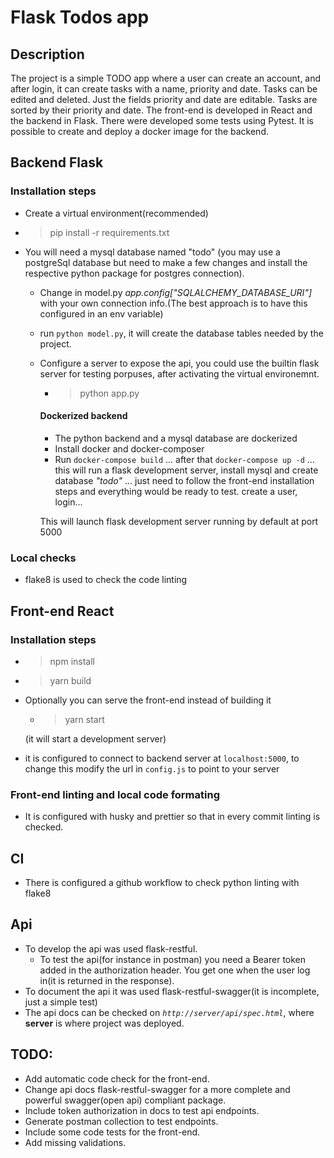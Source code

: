 # Flask Todos app
## Description
The project is a simple TODO app where a user can create an account, and after login, it can create tasks with a name, priority and date. Tasks can be edited and deleted. Just the fields priority and date are editable. Tasks are sorted by their priority and date. The front-end is developed in React and the backend in Flask. There were developed some tests using Pytest. It is possible to create and deploy a docker image for the backend.
## Backend Flask
### Installation steps
- Create a virtual environment(recommended)
-  > pip install -r requirements.txt
- You will need a mysql database named "todo" (you may use a postgreSql database but need to make a few changes and install the respective python package for postgres connection). 
  - Change in model.py *app.config["SQLALCHEMY_DATABASE_URI"]* with your own connection info.(The best approach is to have this configured in an env variable)
  - run `python model.py`, it will create the database tables needed by the project.
  - Configure a server to expose the api, you could use the builtin flask server for testing porpuses, after activating the virtual environemnt. 
    - > python app.py
    
    #### Dockerized backend
    - The python backend and a mysql database are dockerized
    - Install docker and docker-composer
    - Run  `docker-compose build` ... after that `docker-compose up -d` ... this will run a flask development server, install mysql and create database *"todo"* ... just need to follow the front-end installation steps and everything would be ready to test. create a user, login... 
    
    This will launch flask development server running by default at port 5000
### Local checks
- flake8 is used to check the code linting

## Front-end React
### Installation steps
- > npm install
- > yarn build
 - Optionally you can serve the front-end instead of building it
    - > yarn start 
    
     (it will start a development server)
- it is configured to connect to backend server at `localhost:5000`, to change this modify the url in `config.js` to point to your server

### Front-end linting and local code formating
- It is configured with husky and prettier so that in every commit linting is checked.
## CI
- There is configured a github workflow to check python linting with flake8
## Api
- To develop the api was used flask-restful.
  - To test the api(for instance in postman) you need a Bearer token added in the authorization header.
  You get one when the user log in(it is returned in the response).
- To document the api it was used flask-restful-swagger(it is incomplete, just a simple test)
- The api docs can be checked on *`http://server/api/spec.html`*, where **server** is where project was deployed.

## TODO:
- Add automatic code check for the front-end.
- Change api docs flask-restful-swagger for a more complete and powerful swagger(open api) compliant package.
- Include token authorization in docs to test api endpoints.
- Generate postman collection to test endpoints.
- Include some code tests for the front-end.
- Add missing validations.
